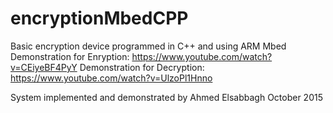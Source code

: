 # encryptionMbedCPP
Basic encryption device programmed in C++ and using ARM Mbed
Demonstration for Enryption: https://www.youtube.com/watch?v=CEiyeBF4PyY
Demonstration for Decryption: https://www.youtube.com/watch?v=UlzoPl1Hnno

System implemented and demonstrated by Ahmed Elsabbagh October 2015

